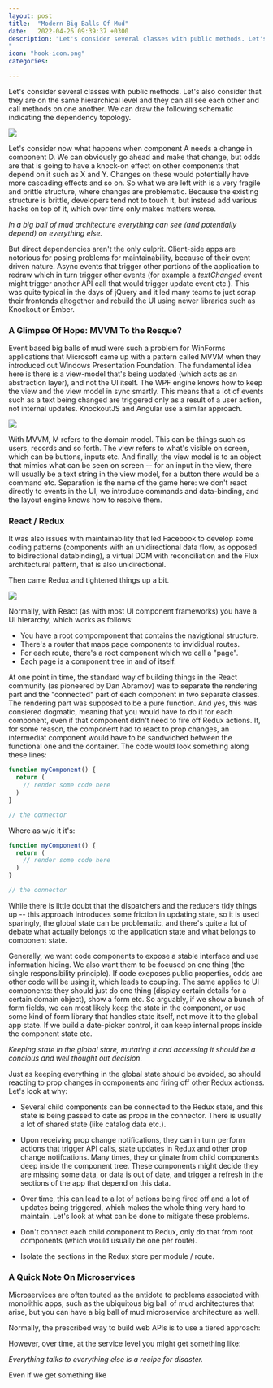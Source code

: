 ```yaml
---
layout: post
title:  "Modern Big Balls Of Mud"
date:   2022-04-26 09:39:37 +0300
description: "Let's consider several classes with public methods. Let's also consider that they are  on the same hierarchical level and they can all see each other and call methods on one another. We can draw the following schematic indicating the dependency topology. Let's consider now what happens when component A needs a change in component D. We can obviously go ahead and make that change, but odds are that is going to have a  knock-on effect on other components that depend on it such as X and Y. Changes on these would potentially have more cascading effects and so on.
"
icon: "hook-icon.png"
categories: 

---
```

Let's consider several classes with public methods. Let's also consider that they are  on the same hierarchical level and they can all see each other and call methods on one another. We can draw the following schematic indicating the dependency topology.

<img src="ball.svg" class="img" />

Let's consider now what happens when component A needs a change in component D. We can obviously go ahead and make that change, but odds are that is going to have a  knock-on effect on other components that depend on it such as X and Y. Changes on these would potentially have more cascading effects and so on. So what we are left with is a very fragile and brittle structure, where changes are problematic. Because the existing structure is brittle, developers tend not to touch it, but instead add various hacks on top of it, which over time only makes matters worse. 

*In a big ball of mud architecture everything can see (and potentially depend) on everything else.*

But direct dependencies aren't the only culprit. Client-side apps are notorious for posing problems for maintainability, because of their event driven nature. Async events that trigger other portions of the application to redraw which in turn trigger other events (for example a *textChanged* event might trigger another API call that would trigger update event etc.). This was quite typical in the days of jQuery and it led many teams to just scrap their frontends altogether and rebuild the UI using newer libraries such as Knockout or Ember.

### A Glimpse Of Hope: MVVM To the Resque?
Event based big balls of mud were such a problem for WinForms applications that Microsoft came up with a pattern called MVVM when they introduced out Windows Presentation Foundation. The fundamental idea here is there is a view-model that's being updated (which acts as an abstraction layer), and not the UI itself. The WPF engine knows how to keep the view and the view model in sync smartly. This means that a lot of events such as a text being changed are triggered only as a result of a user action, not internal updates. KnockoutJS and Angular use a similar approach.

<img src="MVVM.svg" class="img" />

With MVVM, M refers to the domain model. This can be things such as users, records and so forth. The view refers to what's visible on screen, which can be buttons, inputs etc. And finally, the view model is to an object that mimics what can be seen on screen -- for an input in the view, there will usually be a text string in the view model, for a button there would be a command etc. Separation is the name of the game here: we don't react directly to events in the UI, we introduce commands and data-binding, and the layout engine knows how to resolve them.


### React / Redux
It was also issues with maintainability that led Facebook to develop some coding patterns (components with an unidirectional data flow, as opposed to bidirectional databinding), a virtual DOM with reconciliation and the Flux architectural pattern, that is also unidirectional. 

Then came Redux and tightened things up a bit.

<img src="redux.svg" class="img" />

Normally, with React (as with most UI component frameworks) you have a UI hierarchy, which works as follows:

* You have a root compomponent that contains the navigtional structure.
* There's a router that maps page components to invididual routes.
* For each route, there's a root component which we call a "page".
* Each page is a component tree in and of itself.

At one point in time, the standard way of building things in the React community (as pioneered by Dan Abramov) was to separate the rendering part and the "connected" part of each component in two separate classes. The rendering part was supposed to be a pure function.
And yes, this was consiered dogmatic, meaning that you would have to do it for each component, even if that component didn't need to fire off Redux actions. If, for some reason, the component had to react to prop changes, an intermediat component would have to be sandwiched between the functional one and the container. The code would look something along these lines:

```javascript
function myComponent() {
  return (
    // render some code here
  )
}

// the connector
```

Where as w/o it it's:
```javascript
function myComponent() {
  return (
    // render some code here
  )
}

// the connector
```

While there is little doubt that the dispatchers and the reducers tidy things up -- this approach introduces some friction in updating state, so it is used sparingly, the global state can be problematic, and there's quite a lot of debate what actually belongs to the application state and what belongs to component state. 

Generally, we want code components to expose a stable interface and use information hiding. We also want them to be focused on one thing (the single responsibility principle). If code exeposes public properties, odds are other code will be using it, which leads to coupling. The same applies to UI components: they should just do one thing (display certain details for a certain domain object), show a form etc. So arguably, if we show a bunch of form fields, we can most likely keep the state in the component, or use some kind of form library that handles state itself, not move it to the global app state. If we build a date-picker control, it can keep internal props inside the component state etc. 

*Keeping state in the global store, mutating it and accessing it should be a concious and well thought out decision.*

Just as keeping everything in the global state should be avoided, so should reacting to prop changes in components and firing off other Redux actionss. Let's look at why: 

* Several child components can be connected to the Redux state, and this state is being passed to date as props in the connector. There is usually a lot of shared state (like catalog data etc.).
* Upon receiving prop change notifications, they can in turn perform actions that trigger API calls, state updates in Redux and other prop change notifcations. Many times, they originate from child components deep inside the component tree. These components might decide they are missing some data, or data is out of date, and trigger a refresh in the sections of the app that depend on this data. 
* Over time, this can lead to a lot of actions being fired off and a lot of updates being triggered, which makes the whole thing very hard to maintain.
Let's look at what can be done to mitigate these problems.

* Don't connect each child component to Redux, only do that from root components (which would usually be one per route).
* Isolate the sections in the Redux store per module / route. 


### A Quick Note On Microservices
Microservices are often touted as the antidote to problems associated with monolithic apps, such as the ubiquitous big ball of mud architectures that arise, but you can have a big ball of mud microservice architecture as well.

Normally, the prescribed way to build web APIs is to use a tiered approach:

However, over time, at the service level you might get something like:

*Everything talks to everything else is a recipe for disaster.*

Even if we get something like 
